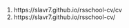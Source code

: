 <ol>
  <li>https://slavr7.github.io/rsschool-cv/cv</li>
  <li>https://slavr7.github.io/rsschool-cv/</li>
</ol>
